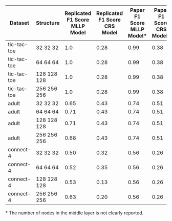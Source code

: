 | Dataset | Structure | Replicated F1 Score MLLP Model | Replicated F1 Score CRS Model | Paper F1 Score MLLP Model* | Paper F1 Score CRS Model* | 
|---|---|---|---|---|---|
| tic-tac-toe | 32 32 32 | 1.0 | 0.28 | 0.99 | 0.38 |
| tic-tac-toe | 64 64 64 | 1.0 | 0.28 | 0.99 | 0.38 |
| tic-tac-toe | 128 128 128 | 1.0 | 0.28 | 0.99 | 0.38 |
| tic-tac-toe | 256 256 256 | 1.0 | 0.28 | 0.99 | 0.38 |
| adult | 32 32 32 | 0.65| 0.43 | 0.74 | 0.51 |
| adult | 64 64 64 | 0.71 | 0.43 | 0.74 | 0.51 |
| adult | 128 128 128 | 0.71| 0.43 | 0.74 | 0.51 |
| adult | 256 256 256 | 0.68 | 0.43 | 0.74 | 0.51 |
| connect-4 | 32 32 32 | 0.50 | 0.32 | 0.56 | 0.26 |
| connect-4 | 64 64 64 | 0.52 | 0.35 | 0.56 | 0.26 |
| connect-4 | 128 128 128 | 0.53 | 0.13 | 0.56 | 0.26 |
| connect-4 | 256 256 256 | 0.63 | 0.20 | 0.56 | 0.26 |

\* The number of nodes in the middle layer is not clearly reported.